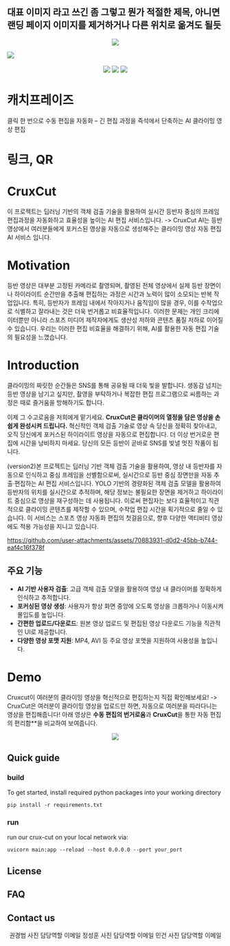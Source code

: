 ## 대표 이미지 라고 쓰긴 좀 그렇고 뭔가 적절한 제목, 아니면 랜딩 페이지 이미지를 제거하거나 다른 위치로 옮겨도 될듯

<p align="center">
<img src=https://github.com/user-attachments/assets/1d91e491-1efc-4085-8d06-bb4f21ba3ef0>
</p>

<img src="https://github.com/user-attachments/assets/e36fdcb9-86cf-4aa9-a292-ab1581c7294f" />
<br><br/>
<!--# 뱃지-->
<div align="center">
<img src=https://img.shields.io/badge/python-3670A0?style=for-the-badge&logo=python&logoColor=ffdd54>
<img src=https://img.shields.io/badge/vercel-%23000000.svg?style=for-the-badge&logo=vercel&logoColor=white>
<img src=https://img.shields.io/badge/FastAPI-005571?style=for-the-badge&logo=fastapi&logoColor=white>
</div>

# 캐치프레이즈
클릭 한 번으로 수동 편집을 자동화 – 긴 편집 과정을 즉석에서 단축하는 AI 클라이밍 영상 편집
# 링크, QR

# CruxCut
이 프로젝트는 딥러닝 기반의 객체 검출 기술을 활용하여 실시간 등반자 중심의 프레임 편집과정을 자동화하고 효율성을 높이는 AI 편집 서비스입니다.
-> CruxCut AI는 등반 영상에서 여러분들에게 포커스된 영상을 자동으로 생성해주는 클라이밍 영상 자동 편집 AI 서비스 입니다.

# Motivation
등반 영상은 대부분 고정된 카메라로 촬영되며, 촬영된 전체 영상에서 실제 등반 장면이나 하이라이트 순간만을 추출해 편집하는 과정은 시간과 노력이 많이 소모되는 반복 작업입니다. 특히, 등반자가 프레임 내에서 작아지거나 움직임이 많을 경우, 이를 수작업으로 식별하고 잘라내는 것은 더욱 번거롭고 비효율적입니다. 이러한 문제는 개인 크리에이터뿐만 아니라 스포츠 미디어 제작자에게도 생산성 저하와 콘텐츠 품질 저하로 이어질 수 있습니다. 우리는 이러한 편집 비효율을 해결하기 위해, AI를 활용한 자동 편집 기술의 필요성을 느꼈습니다.

# Introduction
 클라이밍의 짜릿한 순간들은 SNS를 통해 공유될 때 더욱 빛을 발합니다. 생동감 넘치는 등반 영상을 남기고 싶지만, 촬영을 부탁하거나 복잡한 편집 프로그램으로 씨름하는 과정은 때로 즐거움을 방해하기도 합니다.

 이제 그 수고로움을 저희에게 맡기세요. **CruxCut은 클라이머의 열정을 담은 영상을 손쉽게 완성시켜 드립니다.** 혁신적인 객체 검출 기술로 영상 속 당신을 정확히 찾아내고, 오직 당신에게 포커스된 하이라이트 영상을 자동으로 편집합니다. 더 이상 번거로운 편집에 시간을 낭비하지 마세요. 당신의 모든 등반이 곧바로 SNS를 빛낼 멋진 작품이 됩니다.

 (version2)본 프로젝트는 딥러닝 기반 객체 검출 기술을 활용하여, 영상 내 등반자를 자동으로 인식하고 중심 프레임을 선별함으로써, 실시간으로 등반 중심 장면만을 자동 추출·편집하는 AI 편집 서비스입니다.
YOLO 기반의 경량화된 객체 검출 모델을 활용하여 등반자의 위치를 실시간으로 추적하며, 해당 정보는 불필요한 장면을 제거하고 하이라이트 중심으로 영상을 재구성하는 데 사용됩니다. 이로써 편집자는 보다 효율적이고 직관적으로 클라이밍 콘텐츠를 제작할 수 있으며, 수작업 편집 시간을 획기적으로 줄일 수 있습니다. 이 서비스는 스포츠 영상 자동화 편집의 첫걸음으로, 향후 다양한 액티비티 영상에도 적용 가능성을 지니고 있습니다.


https://github.com/user-attachments/assets/70883931-d0d2-45bb-b744-eaf4c16f378f


## 주요 기능

-   **AI 기반 사용자 검출**: 고급 객체 검출 모델을 활용하여 영상 내 클라이머를 정확하게 인식하고 추적합니다.
-   **포커싱된 영상 생성**: 사용자가 항상 화면 중앙에 오도록 영상을 크롭하거나 이동시켜 몰입도를 높입니다.
-   **간편한 업로드/다운로드**: 원본 영상 업로드 및 편집된 영상 다운로드 기능을 직관적인 UI로 제공합니다.
-   **다양한 영상 포맷 지원**: MP4, AVI 등 주요 영상 포맷을 지원하여 사용성을 높입니다.


# Demo
Cruxcut이 여러분의 클라이밍 영상을 혁신적으로 편집하는지 직접 확인해보세요!
-> CruxCut은 여러분이 클라이밍 영상을 업로드만 하면, 자동으로 여러분을 따라다니는 영상을 편집해줍니다! 
아래 영상은 **수동 편집의 번거로움**과 **CruxCut**을 통한 자동 편집의 편리함**을 비교하여 보여줍니다.
<p align="center">
<img src=https://github.com/user-attachments/assets/888a534d-6092-47c1-b20e-dae141e58009>
</p>

## Quick guide

### build
To get started, install required python packages into your working directory
```shell
pip install -r requirements.txt
```
### run
run our crux-cut on your local network via:
```shell
uvicorn main:app --reload --host 0.0.0.0 --port your_port
```

## License

## FAQ

## Contact us
<div align="center">

권경범 사진 담당역할 이메일
정성훈 사진 담당역할 이메일
민건 사진 담당역할 이메일
</div>
